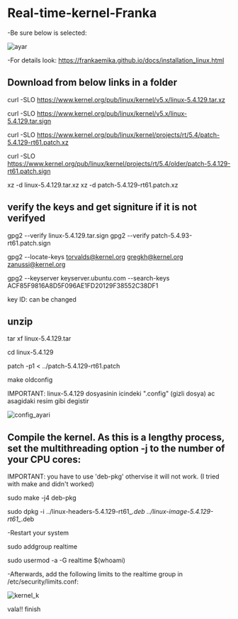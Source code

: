 # Real-time-kernel-Franka

-Be sure below is selected:

![ayar](https://user-images.githubusercontent.com/74590114/127777962-471160ce-595b-4466-afce-593ea1256684.png)


-For details look: https://frankaemika.github.io/docs/installation_linux.html


Download from below links in a folder 
-----

curl -SLO https://www.kernel.org/pub/linux/kernel/v5.x/linux-5.4.129.tar.xz

curl -SLO https://www.kernel.org/pub/linux/kernel/v5.x/linux-5.4.129.tar.sign

curl -SLO https://www.kernel.org/pub/linux/kernel/projects/rt/5.4/patch-5.4.129-rt61.patch.xz

curl -SLO https://www.kernel.org/pub/linux/kernel/projects/rt/5.4/older/patch-5.4.129-rt61.patch.sign

xz -d linux-5.4.129.tar.xz
xz -d patch-5.4.129-rt61.patch.xz

verify the keys and get signiture if it is not verifyed
------

gpg2 --verify linux-5.4.129.tar.sign
gpg2 --verify patch-5.4.93-rt61.patch.sign

gpg2 --locate-keys torvalds@kernel.org gregkh@kernel.org zanussi@kernel.org

gpg2 --keyserver keyserver.ubuntu.com --search-keys ACF85F9816A8D5F096AE1FD20129F38552C38DF1

key ID: can be changed 


unzip
-----
tar xf linux-5.4.129.tar

cd linux-5.4.129

patch -p1 < ../patch-5.4.129-rt61.patch

make oldconfig

IMPORTANT: linux-5.4.129 dosyasinin icindeki ".config" (gizli dosya) ac asagidaki resim gibi degistir

![config_ayari](https://user-images.githubusercontent.com/74590114/127777691-7bb32ba6-a7c5-4c3f-940a-fed10784b35c.png)


Compile the kernel. As this is a lengthy process, set the multithreading option -j to the number of your CPU cores:
----
IMPORTANT: you have to use 'deb-pkg' othervise it will not work. (I tried with make and didn't worked) 

sudo make -j4 deb-pkg

sudo dpkg -i ../linux-headers-5.4.129-rt61_*.deb ../linux-image-5.4.129-rt61_*.deb

-Restart your system

sudo addgroup realtime

sudo usermod -a -G realtime $(whoami)

-Afterwards, add the following limits to the realtime group in /etc/security/limits.conf:

![kernel_k](https://user-images.githubusercontent.com/74590114/127777867-d5443f07-387d-48ae-baaf-ea20b4d9ac47.png)

vala!! finish







